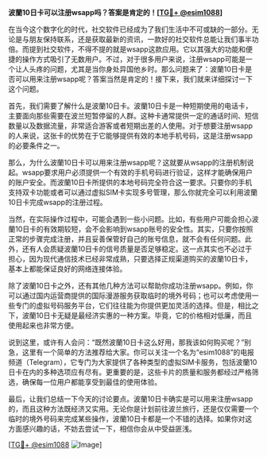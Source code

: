 **波蘭10日卡可以注册wsapp吗？答案是肯定的！[[TG💪+ @esim1088](https://t.me/s/esim1088)]**

在当今这个数字化的时代，社交软件已经成为了我们生活中不可或缺的一部分。无论是与朋友保持联系，还是获取最新的资讯，一款好的社交软件总能让我们事半功倍。而提到社交软件，不得不提的就是wsapp这款应用。它以其强大的功能和便捷的操作方式吸引了无数用户。不过，对于很多用户来说，注册wsapp可能是一个让人头疼的问题，尤其是当你身处异国他乡时。那么问题来了：波蘭10日卡是否可以用来注册wsapp呢？答案当然是肯定的！接下来，我们就来详细探讨一下这个问题。

首先，我们需要了解什么是波蘭10日卡。波蘭10日卡是一种短期使用的电话卡，主要面向那些需要在波兰短暂停留的人群。这种卡通常提供一定的通话时间、短信数量以及数据流量，非常适合游客或者短期出差的人使用。对于想要注册wsapp的人来说，这张卡的优势在于它能够提供有效的本地手机号码，这是注册wsapp的必要条件之一。

那么，为什么波蘭10日卡可以用来注册wsapp呢？这就要从wsapp的注册机制说起。wsapp要求用户必须提供一个有效的手机号码进行验证，这样才能确保用户的账户安全。而波蘭10日卡所提供的本地号码完全符合这一要求。只要你的手机支持双卡功能或者可以通过虚拟SIM卡实现多号管理，那么你就完全可以利用波蘭10日卡完成wsapp的注册过程。

当然，在实际操作过程中，可能会遇到一些小问题。比如，有些用户可能会担心波蘭10日卡的有效期较短，会不会影响到wsapp账号的安全性。其实，只要你按照正常的步骤完成注册，并且妥善保管好自己的账号信息，就不会有任何问题。此外，还有人会质疑波蘭10日卡的信号质量是否足够稳定。这一点其实也不必过于担心，因为现代通信技术已经非常成熟，只要选择正规渠道购买的波蘭10日卡，基本上都能保证良好的网络连接体验。

除了波蘭10日卡之外，还有其他几种方法可以帮助你成功注册wsapp。例如，你可以通过国内运营商提供的国际漫游服务获取临时的境外号码；也可以考虑使用一些专门的虚拟号码服务平台，它们往往能为你提供更加灵活的选择。但是，相比之下，波蘭10日卡无疑是最经济实惠的一种方案。毕竟，它的价格相对低廉，而且使用起来也非常方便。

说到这里，或许有人会问：“既然波蘭10日卡这么好用，那我该如何购买呢？”别急，这里有一个简单的方法推荐给大家。你可以关注一个名为“esim1088”的电报频道（Telegram），它专门为大家提供了各种类型的虚拟SIM卡服务，包括波蘭10日卡在内的多种选项应有尽有。更重要的是，这些卡片的质量和服务都经过严格筛选，确保每一位用户都能享受到最佳的使用体验。

最后，让我们总结一下今天的讨论要点。波蘭10日卡确实是可以用来注册wsapp的，而且这种方法既经济又实用。无论你是计划前往波兰旅行，还是仅仅需要一个临时的境外号码来完成某些操作，波蘭10日卡都是一个不错的选择。如果你对这方面感兴趣的话，不妨去尝试一下，相信你会从中受益匪浅。

[[TG💪+ @esim1088](https://t.me/s/esim1088) ![Image](https://i.postimg.cc/4NQfJmqS/Snipaste-2025-05-13-00-14-12.png)]